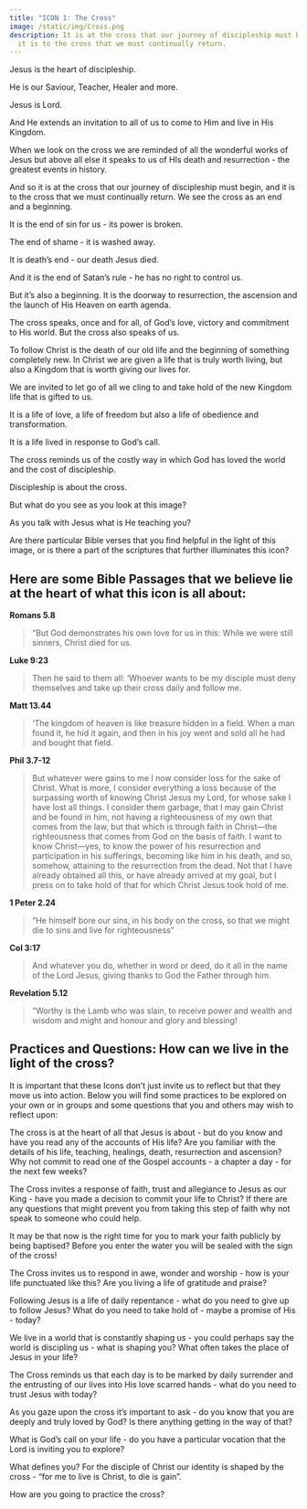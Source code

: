 ```yaml
---
title: "ICON 1: The Cross"
image: /static/img/Cross.png
description: It is at the cross that our journey of discipleship must begin, and
  it is to the cross that we must continually return.
---
```

Jesus is the heart of discipleship. 

He is our Saviour, Teacher, Healer and more. 

Jesus is Lord.

And He extends an invitation to all of us to come to Him and live in His Kingdom.

When we look on the cross we are reminded of all the wonderful works of Jesus but above all else it speaks to us of HIs death and resurrection - the greatest events in history.

And so it is at the cross that our journey of discipleship must begin, and it is to the cross that we must continually return. We see the cross as an end and a beginning. 

It is the end of sin for us - its power is broken. 

The end of shame - it is washed away. 

It is death’s end - our death Jesus died. 

And it is the end of Satan’s rule - he has no right to control us. 

But it’s also a beginning. It is the doorway to resurrection, the ascension and the launch of His Heaven on earth agenda.

The cross speaks, once and for all, of God’s love, victory and commitment to His world. But the cross also speaks of us.

To follow Christ is the death of our old life and the beginning of something completely new. In Christ we are given a life that is truly worth living, but also a Kingdom that is worth giving our lives for. 

We are invited to let go of all we cling to and take hold of the new Kingdom life that is gifted to us. 

It is a life of love, a life of freedom but also a life of obedience and transformation.

It is a life lived in response to God’s call. 

The cross reminds us of the costly way in which God has loved the world and the cost of discipleship.

Discipleship is about the cross.

But what do you see as you look at this image? 

As you talk with Jesus what is He teaching you? 

Are there particular Bible verses that you find helpful in the light of this image, or is there a part of the scriptures that further illuminates this icon?

## Here are some Bible Passages that we believe lie at the heart of what this icon is all about:

**Romans 5.8** 
> “But God demonstrates his own love for us in this: While we were still sinners, Christ died for us.

**Luke 9:23** 
> Then he said to them all: ‘Whoever wants to be my disciple must deny themselves and take up their cross daily and follow me.

**Matt 13.44**
> ‘The kingdom of heaven is like treasure hidden in a field. When a man found it, he hid it again, and then in his joy went and sold all he had and bought that field.

**Phil 3.7-12**
> But whatever were gains to me I now consider loss for the sake of Christ. What is more, I consider everything a loss because of the surpassing worth of knowing Christ Jesus my Lord, for whose sake I have lost all things. I consider them garbage, that I may gain Christ and be found in him, not having a righteousness of my own that comes from the law, but that which is through faith in Christ—the righteousness that comes from God on the basis of faith. I want to know Christ—yes, to know the power of his resurrection and participation in his sufferings, becoming like him in his death, and so, somehow, attaining to the resurrection from the dead.
> Not that I have already obtained all this, or have already arrived at my goal, but I press on to take hold of that for which Christ Jesus took hold of me.

**1 Peter 2.24** 
> “He himself bore our sins, in his body on the cross, so that we might die to sins and live for righteousness”

**Col 3:17** 
> And whatever you do, whether in word or deed, do it all in the name of the Lord Jesus, giving thanks to God the Father through him.

**Revelation 5.12**
> “Worthy is the Lamb who was slain, to receive power and wealth and wisdom and might and honour and glory and blessing!

## Practices and Questions: How can we live in the light of the cross?

It is important that these Icons don’t just invite us to reflect but that they move us into action. Below you will find some practices to be explored on your own or in groups and some questions that you and others may wish to reflect upon:

The cross is at the heart of all that Jesus is about - but do you know and have you read any of the accounts of His life? Are you familiar with the details of his life, teaching, healings, death, resurrection and ascension? Why not commit to read one of the Gospel accounts - a chapter a day - for the next few weeks?

The Cross invites a response of faith, trust and allegiance to Jesus as our King - have you made a decision to commit your life to Christ?  If there are any questions that might prevent you from taking this step of faith why not speak to someone who could help.

It may be that now is the right time for you to mark your faith publicly by being baptised? Before you enter the water you will be sealed with the sign of the cross!

The Cross invites us to respond in awe, wonder and worship - how is your life punctuated like this? Are you living a life of gratitude and praise?

Following Jesus is a life of daily repentance - what do you need to give up to follow Jesus? What do you need to take hold of - maybe a promise of His - today?

We live in a world that is constantly shaping us - you could perhaps say the world is discipling us - what is shaping you? What often takes the place of Jesus in your life?

The Cross reminds us that each day is to be marked by daily surrender and the entrusting of our lives into His love scarred hands - what do you need to trust Jesus with today?

As you gaze upon the cross it’s important to ask - do you know that you are deeply and truly loved by God? Is there anything getting in the way of that?

What is God’s call on your life - do you have a particular vocation that the Lord is inviting you to explore?

What defines you? For the disciple of Christ our identity is shaped by the cross - “for me to live is Christ, to die is gain”. 

How are you going to practice the cross?